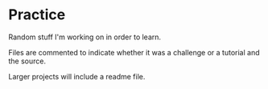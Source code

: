 # Practice
Random stuff I'm working on in order to learn.

Files are commented to indicate whether it was a challenge or a tutorial and the source.

Larger projects will include a readme file.

